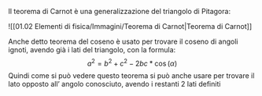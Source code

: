 Il teorema di  Carnot è una generalizzazione del triangolo di Pitagora:

![[01.02 Elementi di fisica/Immagini/Teorema di Carnot|Teorema di Carnot]]

Anche detto teorema del coseno è usato per trovare il coseno di angoli ignoti, avendo già i lati del triangolo, con la formula:
$$a^2=
b^2+c^2-2bc*\cos(\alpha)$$
Quindi come si può vedere questo teorema si può anche usare per trovare il lato opposto all’ angolo conosciuto, avendo i restanti 2 lati definiti